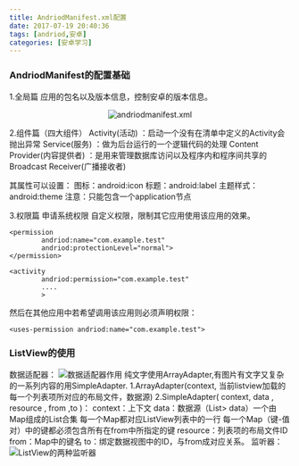 ```yaml
---
title: AndriodManifest.xml配置
date: 2017-07-19 20:40:36
tags: [andriod,安卓]
categories: [安卓学习]
---
```


### AndriodManifest的配置基础
1.全局篇
应用的包名以及版本信息，控制安卓的版本信息。
<center>

![andriodmanifest.xml][1]

</center>
<!-- more -->
2.组件篇（四大组件）
    Activity(活动)
    ：启动一个没有在清单中定义的Activity会抛出异常
    Service(服务)
    ：做为后台运行的一个逻辑代码的处理
    Content Provider(内容提供者)
    ：是用来管理数据库访问以及程序内和程序间共享的
    Broadcast Receiver(广播接收者)

 其属性可以设置：
图标：android:icon
标题：android:label
主题样式：android:theme
注意：只能包含一个application节点


3.权限篇
<uses-permission>申请系统权限
自定义权限，限制其它应用使用该应用的效果。
```
<permission
        andriod:name="com.example.test"
        andriod:protectionLevel="normal">
</permission>

<activity
        andriod:permission="com.example.test"
        ....
        >

```
然后在其他应用中若希望调用该应用则必须声明权限：
```
<uses-permission andriod:name="com.example.test">
```

### ListView的使用

数据适配器：
![数据适配器作用][2]
纯文字使用ArrayAdapter,有图片有文字又复杂的一系列内容的用SimpleAdapter.
1.ArrayAdapter(context, 当前listview加载的每一个列表项所对应的布局文件，数据源)
2.SimpleAdapter( context, data , resource , from ,to )：
context：上下文
data：数据源（List<? extends Map<String,?>> data）一个由Map组成的List合集
	每一个Map都对应ListView列表中的一行
	每一个Map（键-值对）中的键都必须包含所有在from中所指定的键
resource：列表项的布局文件ID
from：Map中的键名
to：绑定数据视图中的ID，与from成对应关系。
监听器：
![ListView的两种监听器][3]


  [1]: http://hexoblog-1253306922.cosgz.myqcloud.com/photo2017/andriodmanifest.png
  [2]: http://hexoblog-1253306922.cosgz.myqcloud.com/photo2017/%E6%95%B0%E6%8D%AE%E9%80%82%E9%85%8D%E5%99%A8.png
  [3]: http://hexoblog-1253306922.cosgz.myqcloud.com/photo2017/%E7%9B%91%E5%90%AC%E5%99%A8.png